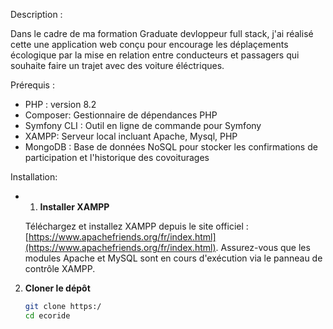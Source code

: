 Description :

Dans le cadre de ma formation Graduate devloppeur full stack, j'ai réalisé cette une application web conçu pour encourage les déplaçements écologique par la mise en relation entre conducteurs et passagers qui souhaite faire un trajet avec des voiture éléctriques. 

Prérequis :
- PHP : version 8.2
- Composer: Gestionnaire de dépendances PHP
- Symfony CLI : Outil en ligne de commande pour Symfony
- XAMPP: Serveur local incluant Apache, Mysql, PHP
- MongoDB : Base de données NoSQL pour stocker les confirmations de participation et l'historique des covoiturages


Installation:
- 1. **Installer XAMPP**

   Téléchargez et installez XAMPP depuis le site officiel : [https://www.apachefriends.org/fr/index.html](https://www.apachefriends.org/fr/index.html). Assurez-vous que les modules Apache et MySQL sont en cours d'exécution via le panneau de contrôle XAMPP.
  
2. **Cloner le dépôt**

   ```bash
   git clone https:/
   cd ecoride
